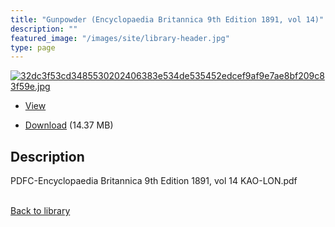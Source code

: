 ```yaml
---
title: "Gunpowder (Encyclopaedia Britannica 9th Edition 1891, vol 14)"
description: ""
featured_image: "/images/site/library-header.jpg"
type: page
---
```


<a href="https://drive.google.com/uc?export=view&id=1WGjSP5tdGIB0tqgB2_DxJWdl6nzA8hqR" target="_blank">![32dc3f53cd3485530202406383e534de535452edcef9af9e7ae8bf209c83f59e.jpg](/images/library/32dc3f53cd3485530202406383e534de535452edcef9af9e7ae8bf209c83f59e.jpg)</a>
* <a href="https://drive.google.com/uc?export=view&id=1WGjSP5tdGIB0tqgB2_DxJWdl6nzA8hqR" target="_blank">View</a>

* [Download](https://drive.google.com/uc?export=download&id=1WGjSP5tdGIB0tqgB2_DxJWdl6nzA8hqR) (14.37 MB)

## Description<div>
<p>PDFC-Encyclopaedia Britannica 9th Edition 1891, vol 14 KAO-LON.pdf</p></div>

<br />[Back to library](/library/)
